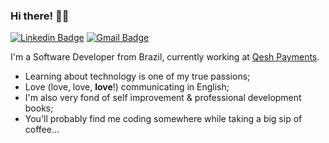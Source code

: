 ### Hi there! 👋🏽

[![Linkedin Badge](https://img.shields.io/badge/-thabatadornelas-blue?style=flat-square&logo=Linkedin&logoColor=white&link=https://www.linkedin.com/in/thabatadornelas/)](https://www.linkedin.com/in/thabatadornelas/) [![Gmail Badge](https://img.shields.io/badge/-dornelasthabata@gmail.com-c14438?style=flat-square&logo=Gmail&logoColor=white&link=mailto:dornelasthabata@gmail.com)](mailto:dornelasthabata@gmail.com)

I'm a Software Developer from Brazil, currently working at [Qesh Payments](https://app.qesh.ai/).
- Learning about technology is one of my true passions; 
- Love (love, love, <strong>love</strong>!) communicating in English;
- I'm also very fond of self improvement & professional development books;
- You'll probably find me coding somewhere while taking a big sip of coffee...
<br></br>
